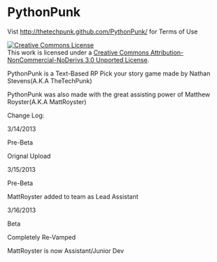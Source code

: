 PythonPunk
==========

Vist http://thetechpunk.github.com/PythonPunk/
for Terms of Use

<a rel="license" href="http://creativecommons.org/licenses/by-nc-nd/3.0/"><img alt="Creative Commons License" style="border-width:0" src="http://i.creativecommons.org/l/by-nc-nd/3.0/80x15.png" /></a><br />This work is licensed under a <a rel="license" href="http://creativecommons.org/licenses/by-nc-nd/3.0/">Creative Commons Attribution-NonCommercial-NoDerivs 3.0 Unported License</a>.

PythonPunk is a Text-Based RP Pick your story game made by Nathan Stevens(A.K.A TheTechPunk)

PythonPunk was also made with the great assisting power of Matthew Royster(A.K.A MattRoyster)

Change Log:

3/14/2013

Pre-Beta

Orignal Upload

3/15/2013

Pre-Beta

MattRoyster added to team as Lead Assistant

3/16/2013

Beta

Completely Re-Vamped

MattRoyster is now Assistant/Junior Dev


